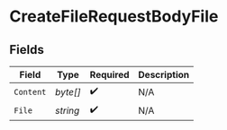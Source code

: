 # CreateFileRequestBodyFile


## Fields

| Field              | Type               | Required           | Description        |
| ------------------ | ------------------ | ------------------ | ------------------ |
| `Content`          | *byte[]*           | :heavy_check_mark: | N/A                |
| `File`             | *string*           | :heavy_check_mark: | N/A                |